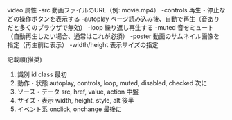 video 属性
-src   動画ファイルのURL（例: movie.mp4）
-controls   再生・停止などの操作ボタンを表示する
-autoplay   ページ読み込み後、自動で再生（音ありだと多くのブラウザで無効）
-loop   繰り返し再生する
-muted  音をミュート（自動再生したい場合、通常はこれが必須）
-poster 動画のサムネイル画像を指定（再生前に表示）
-width/height   表示サイズの指定

記載順(推奨)
1. 識別 id class	最初
2. 動作・状態	autoplay, controls, loop, muted, disabled, checked	次に
3. ソース・データ	src, href, value, action	中盤
4. サイズ・表示	width, height, style, alt	後半
5. イベント系	onclick, onchange	最後に